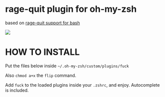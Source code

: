 # rage-quit plugin for oh-my-zsh

based on [rage-quit support for bash](https://gist.github.com/namuol/9122237)

![](http://i.imgur.com/0wXxXKX.png)

# HOW TO INSTALL
Put the files below inside `~/.oh-my-zsh/custom/plugins/fuck`

Also `chmod a+x` the `flip` command.

Add `fuck` to the loaded plugins inside your `.zshrc`, and enjoy. Autocomplete is included.